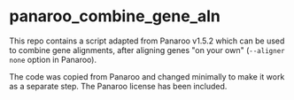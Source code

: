 # panaroo_combine_gene_aln

This repo contains a script adapted from Panaroo v1.5.2 which can be used to combine gene alignments, after aligning genes "on your own" (`--aligner none` option in Panaroo).

The code was copied from Panaroo and changed minimally to make it work as a separate step. The Panaroo license has been included.

